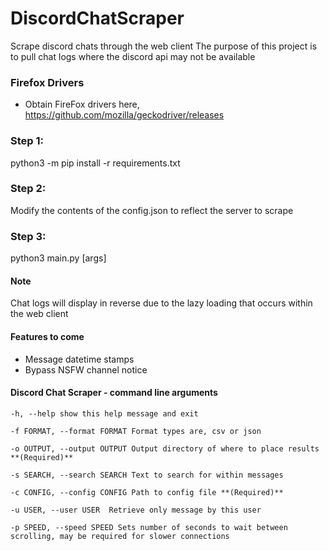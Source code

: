 # DiscordChatScraper
Scrape discord chats through the web client
The purpose of this project is to pull chat logs where the discord api may not be available

### Firefox Drivers
* Obtain FireFox drivers here, https://github.com/mozilla/geckodriver/releases

### Step 1:
python3 -m pip install -r requirements.txt

  
### Step 2:
Modify the contents of the config.json to reflect the server to scrape

### Step 3:
python3 main.py [args]
  
#### Note
Chat logs will display in reverse due to the lazy loading that occurs within the web client

#### Features to come
* Message datetime stamps
* Bypass NSFW channel notice



#### Discord Chat Scraper - command line arguments


    -h, --help show this help message and exit
        
    -f FORMAT, --format FORMAT Format types are, csv or json
        
    -o OUTPUT, --output OUTPUT Output directory of where to place results **(Required)**
        
    -s SEARCH, --search SEARCH Text to search for within messages
        
    -c CONFIG, --config CONFIG Path to config file **(Required)**
     
    -u USER, --user USER  Retrieve only message by this user

    -p SPEED, --speed SPEED Sets number of seconds to wait between scrolling, may be required for slower connections

